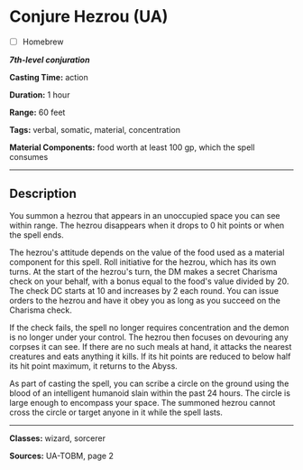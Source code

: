 # Conjure Hezrou (UA)

- [ ] Homebrew

***7th-level conjuration***

**Casting Time:** action

**Duration:** 1 hour

**Range:** 60 feet

**Tags:** verbal, somatic, material, concentration

**Material Components:** food worth at least 100 gp, which the spell consumes

---

## Description
You summon a hezrou that appears in an unoccupied space you can see within range. The hezrou disappears when it drops to 0 hit points or when the spell ends.

The hezrou's attitude depends on the value of the food used as a material component for this spell. Roll initiative for the hezrou, which has its own turns. At the start of the hezrou's turn, the DM makes a secret Charisma check on your behalf, with a bonus equal to the food's value divided by 20. The check DC starts at 10 and increases by 2 each round. You can issue orders to the hezrou and have it obey you as long as you succeed on the Charisma check.

If the check fails, the spell no longer requires concentration and the demon is no longer under your control. The hezrou then focuses on devouring any corpses it can see. If there are no such meals at hand, it attacks the nearest creatures and eats anything it kills. If its hit points are reduced to below half its hit point maximum, it returns to the Abyss.

As part of casting the spell, you can scribe a circle on the ground using the blood of an intelligent humanoid slain within the past 24 hours. The circle is large enough to encompass your space. The summoned hezrou cannot cross the circle or target anyone in it while the spell lasts.

---

**Classes:** wizard, sorcerer

**Sources:** UA-TOBM, page 2
